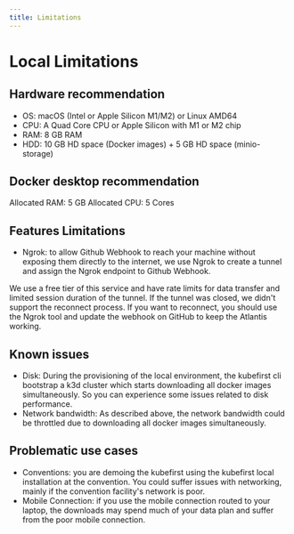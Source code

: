 ```yaml
---
title: Limitations
---
```


# Local Limitations

## Hardware recommendation

- OS: macOS (Intel or Apple Silicon M1/M2) or Linux AMD64
- CPU: A Quad Core CPU or Apple Silicon with M1 or M2 chip
- RAM: 8 GB RAM
- HDD: 10 GB HD space (Docker images) + 5 GB HD space (minio-storage)

## Docker desktop recommendation

Allocated RAM: 5 GB
Allocated CPU: 5 Cores

## Features Limitations

<!-- TODO: 2.0 - check ngrok status with 2.0 release -->
- Ngrok: to allow Github Webhook to reach your machine without exposing them directly to the internet, we use Ngrok to create a tunnel and assign the Ngrok endpoint to Github Webhook.

We use a free tier of this service and have rate limits for data transfer and limited session duration of the tunnel. If the tunnel was closed, we didn't support the reconnect process. If you want to reconnect, you should use the Ngrok tool and update the webhook on GitHub to keep the Atlantis working.

## Known issues

- Disk: During the provisioning of the local environment, the kubefirst cli bootstrap a k3d cluster which starts downloading all docker images simultaneously. So you can experience some issues related to disk performance.
- Network bandwidth: As described above, the network bandwidth could be throttled due to downloading all docker images simultaneously.

## Problematic use cases

- Conventions: you are demoing the kubefirst using the kubefirst local installation at the convention. You could suffer issues with networking, mainly if the convention facility's network is poor.
- Mobile Connection: if you use the mobile connection routed to your laptop, the downloads may spend much of your data plan and suffer from the poor mobile connection.
